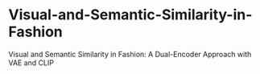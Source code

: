 # Visual-and-Semantic-Similarity-in-Fashion
Visual and Semantic Similarity in Fashion: A Dual-Encoder Approach with VAE and CLIP
